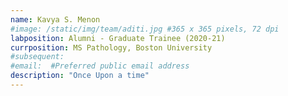 ```yaml
---
name: Kavya S. Menon
#image: /static/img/team/aditi.jpg #365 x 365 pixels, 72 dpi
labposition: Alumni - Graduate Trainee (2020-21)
currposition: MS Pathology, Boston University
#subsequent: 
#email:  #Preferred public email address
description: "Once Upon a time"
---
```


